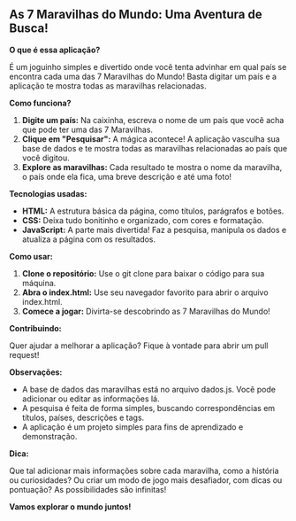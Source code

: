 ## As 7 Maravilhas do Mundo: Uma Aventura de Busca! 

**O que é essa aplicação?**

É um joguinho simples e divertido onde você tenta advinhar em qual país se encontra cada uma das 7 Maravilhas do Mundo! Basta digitar um país e a aplicação te mostra todas as maravilhas relacionadas. 

**Como funciona?**

1. **Digite um país:** Na caixinha, escreva o nome de um país que você acha que pode ter uma das 7 Maravilhas.
2. **Clique em "Pesquisar":** A mágica acontece! A aplicação vasculha sua base de dados e te mostra todas as maravilhas relacionadas ao país que você digitou.
3. **Explore as maravilhas:** Cada resultado te mostra o nome da maravilha, o país onde ela fica, uma breve descrição e até uma foto! 

**Tecnologias usadas:**

* **HTML:** A estrutura básica da página, como títulos, parágrafos e botões.
* **CSS:** Deixa tudo bonitinho e organizado, com cores e formatação.
* **JavaScript:** A parte mais divertida! Faz a pesquisa, manipula os dados e atualiza a página com os resultados.

**Como usar:**

1. **Clone o repositório:** Use o git clone para baixar o código para sua máquina.
2. **Abra o index.html:** Use seu navegador favorito para abrir o arquivo index.html.
3. **Comece a jogar:** Divirta-se descobrindo as 7 Maravilhas do Mundo!

**Contribuindo:**

Quer ajudar a melhorar a aplicação? Fique à vontade para abrir um pull request! 

**Observações:**

* A base de dados das maravilhas está no arquivo dados.js. Você pode adicionar ou editar as informações lá.
* A pesquisa é feita de forma simples, buscando correspondências em títulos, países, descrições e tags. 
* A aplicação é um projeto simples para fins de aprendizado e demonstração.

**Dica:**

Que tal adicionar mais informações sobre cada maravilha, como a história ou curiosidades? Ou criar um modo de jogo mais desafiador, com dicas ou pontuação? As possibilidades são infinitas!

**Vamos explorar o mundo juntos!**
